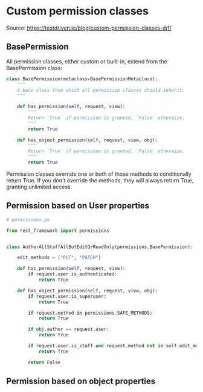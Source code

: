 # Custom permission classes

Source: https://testdriven.io/blog/custom-permission-classes-drf/

## BasePermission

All permission classes, either custom or built-in, extend from the BasePermission class:
```python
class BasePermission(metaclass=BasePermissionMetaclass):
    """
    A base class from which all permission classes should inherit.
    """

    def has_permission(self, request, view):
        """
        Return `True` if permission is granted, `False` otherwise.
        """
        return True

    def has_object_permission(self, request, view, obj):
        """
        Return `True` if permission is granted, `False` otherwise.
        """
        return True
```

Permission classes override one or both of those methods to conditionally return True. If you don't override the methods, they will always return True, granting unlimited access.

## Permission based on User properties
```python
# permissions.py

from rest_framework import permissions


class AuthorAllStaffAllButEditOrReadOnly(permissions.BasePermission):

    edit_methods = ("PUT", "PATCH")

    def has_permission(self, request, view):
        if request.user.is_authenticated:
            return True

    def has_object_permission(self, request, view, obj):
        if request.user.is_superuser:
            return True

        if request.method in permissions.SAFE_METHODS:
            return True

        if obj.author == request.user:
            return True

        if request.user.is_staff and request.method not in self.edit_methods:
            return True

        return False
```

## Permission based on object properties